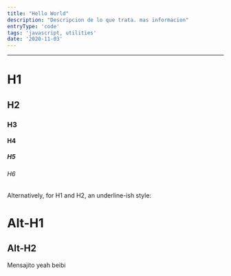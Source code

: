 ```yaml
---
title: "Hello World"
description: "Descripcion de lo que trata. mas informacion"
entryType: 'code'
tags: 'javascript, utilities'
date: '2020-11-03'
---
```

---

# H1

## H2

### H3

#### H4

##### H5

###### H6

Alternatively, for H1 and H2, an underline-ish style:

Alt-H1
======

Alt-H2
------

Mensajito
yeah beibi
